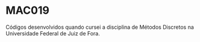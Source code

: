 # MAC019
Códigos desenvolvidos quando cursei a disciplina de Métodos Discretos na Universidade Federal de Juiz de Fora.
